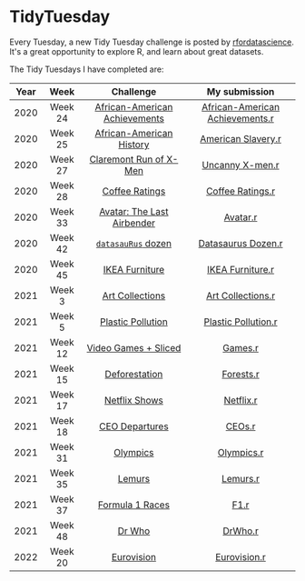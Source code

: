 # TidyTuesday

Every Tuesday, a new Tidy Tuesday challenge is posted by [rfordatascience](https://github.com/rfordatascience/tidytuesday). It's a great opportunity to explore R, and learn about great datasets.


The Tidy Tuesdays I have completed are:

Year | Week | Challenge | My submission 
:---: | :---: | :---: | :---: |
2020 | Week 24 | [African-American Achievements](https://github.com/rfordatascience/tidytuesday/blob/master/data/2020/2020-06-09/readme.md) | [African-American Achievements.r](2020/Week%2024/AfricanAmericanAchievements.r) |
2020 | Week 25 | [African-American History](https://github.com/rfordatascience/tidytuesday/blob/master/data/2020/2020-06-16/readme.md) | [American Slavery.r](2020/Week%2025/AmericanSlavery.r) |
2020 | Week 27 | [Claremont Run of X-Men](https://github.com/rfordatascience/tidytuesday/blob/master/data/2020/2020-06-30/readme.md) | [Uncanny X-men.r](2020/Week%2027/Uncanny_X_men.r) |
2020 | Week 28 | [Coffee Ratings](https://github.com/rfordatascience/tidytuesday/blob/master/data/2020/2020-07-07/readme.md) | [Coffee Ratings.r](2020/Week%2028/CoffeeRatings.r)
2020 | Week 33 | [Avatar: The Last Airbender](https://github.com/rfordatascience/tidytuesday/blob/master/data/2020/2020-08-11/readme.md) | [Avatar.r](2020/Week%2033/Avatar.r)
2020 | Week 42 | [`datasauRus` dozen](https://github.com/rfordatascience/tidytuesday/blob/master/data/2020/2020-10-13/readme.md) | [Datasaurus Dozen.r](2020/Week%2042/DatasaurusDozen.r)
2020 | Week 45 | [IKEA Furniture](https://github.com/rfordatascience/tidytuesday/blob/master/data/2020/2020-11-03/readme.md) | [IKEA Furniture.r](2020/Week%2045/IKEAFurniture.r)
2021 | Week 3 | [Art Collections](https://github.com/rfordatascience/tidytuesday/blob/master/data/2021/2021-01-12/readme.md) | [Art Collections.r](2021/Week%203/ArtCollections.r)
2021 | Week 5 | [Plastic Pollution](https://github.com/rfordatascience/tidytuesday/blob/master/data/2021/2021-01-26/readme.md) | [Plastic Pollution.r](2021/Week%205/PlasticPollution.r)
2021 | Week 12 | [Video Games + Sliced](https://github.com/rfordatascience/tidytuesday/blob/master/data/2021/2021-03-16/readme.md) | [Games.r](2021/Week%2012/Games.r)
2021 | Week 15 | [Deforestation](https://github.com/rfordatascience/tidytuesday/blob/master/data/2021/2021-04-06/readme.md)  | [Forests.r](2021/Week%2015/Forests.r)
2021 | Week 17 | [Netflix Shows](https://github.com/rfordatascience/tidytuesday/blob/master/data/2021/2021-04-20/readme.md)  | [Netflix.r](2021/Week%2017/Netflix.r)
2021 | Week 18 | [CEO Departures](https://github.com/rfordatascience/tidytuesday/blob/master/data/2021/2021-04-27/readme.md)  | [CEOs.r](2021/Week%2018/CEOs.r)
2021 | Week 31 | [Olympics](https://github.com/rfordatascience/tidytuesday/blob/master/data/2021/2021-07-27/readme.md)  | [Olympics.r](2021/Week%2031/Olympics.r)
2021 | Week 35 | [Lemurs](https://github.com/rfordatascience/tidytuesday/blob/master/data/2021/2021-08-24/readme.md)  | [Lemurs.r](2021/Week%2035/Lemurs.r)
2021 | Week 37 | [Formula 1 Races](https://github.com/rfordatascience/tidytuesday/blob/master/data/2021/2021-09-07/readme.md)  | [F1.r](2021/Week%2037/F1.r)
2021 | Week 48 | [Dr Who](https://github.com/rfordatascience/tidytuesday/blob/master/data/2021/2021-11-23/readme.md)  | [DrWho.r](2021/Week%2048/DrWho.r)
2022 | Week 20 | [Eurovision](https://github.com/rfordatascience/tidytuesday/blob/master/data/2022/2022-05-17/readme.md)  | [Eurovision.r](2022/Week%2020/Eurovision.r)
